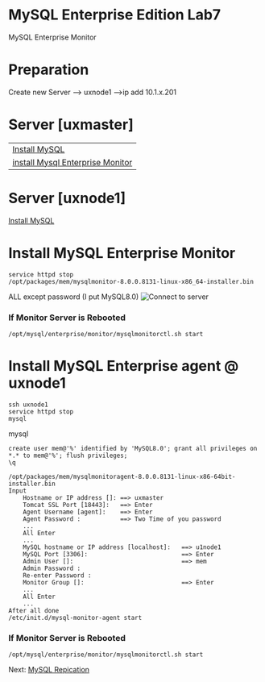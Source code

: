 # MySQL Enterprise Edition Lab7
MySQL Enterprise Monitor

# Preparation
Create new Server --> uxnode1
                    -->ip add 10.1.x.201

# Server [uxmaster]
||
|--------------------------|
| [Install MySQL](../lab1)
|[install Mysql Enterprise Monitor](../lab7#install-mysql-enterprise-monitor)

# Server [uxnode1]
[Install MySQL](../lab1) 

# Install MySQL Enterprise Monitor
```
service httpd stop
/opt/packages/mem/mysqlmonitor-8.0.0.8131-linux-x86_64-installer.bin
```
ALL <ENTER> except password (I put MySQL8.0)
![Connect to server](https://uxmaster:18443)

### If Monitor Server is Rebooted 
```
/opt/mysql/enterprise/monitor/mysqlmonitorctl.sh start
```


# Install MySQL Enterprise agent @ uxnode1
```
ssh uxnode1
service httpd stop
mysql
```
mysql
```
create user mem@'%' identified by 'MySQL8.0'; grant all privileges on *.* to mem@'%'; flush privileges;
\q
````
```
/opt/packages/mem/mysqlmonitoragent-8.0.0.8131-linux-x86-64bit-installer.bin
Input 
    Hostname or IP address []: ==> uxmaster
    Tomcat SSL Port [18443]:   ==> Enter
    Agent Username [agent]:    ==> Enter
    Agent Password :           ==> Two Time of you password     
    ...
    All Enter 
    ...
    MySQL hostname or IP address [localhost]:   ==> u1node1
    MySQL Port [3306]:                          ==> Enter
    Admin User []:                              ==> mem
    Admin Password :                            
    Re-enter Password :
    Monitor Group []:                           ==> Enter
    ...
    All Enter 
    ...
After all done 
/etc/init.d/mysql-monitor-agent start
```


### If Monitor Server is Rebooted 
```
/opt/mysql/enterprise/monitor/mysqlmonitorctl.sh start
```

Next: [ MySQL Repication](../lab8) 
